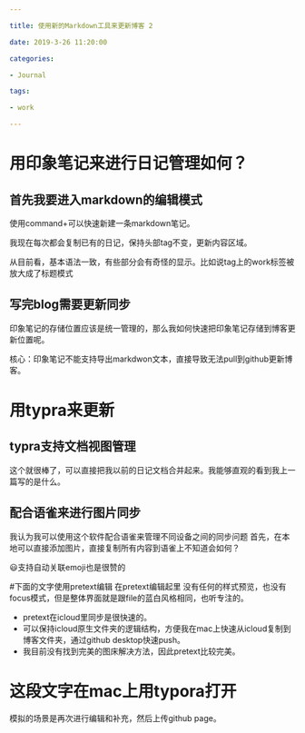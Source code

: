 ```yaml
---

title: 使用新的Markdown工具来更新博客 2

date: 2019-3-26 11:20:00 

categories: 

- Journal

tags: 

- work

---
```



# 用印象笔记来进行日记管理如何？

## 首先我要进入markdown的编辑模式

使用command+可以快速新建一条markdown笔记。 

我现在每次都会复制已有的日记，保持头部tag不变，更新内容区域。 

从目前看，基本语法一致，有些部分会有奇怪的显示。比如说tag上的work标签被放大成了标题模式 

## 写完blog需要更新同步

印象笔记的存储位置应该是统一管理的，那么我如何快速把印象笔记存储到博客更新位置呢。 



核心：印象笔记不能支持导出markdwon文本，直接导致无法pull到github更新博客。



# 用typra来更新
## typra支持文档视图管理

这个就很棒了，可以直接把我以前的日记文档合并起来。我能够直观的看到我上一篇写的是什么。
## 配合语雀来进行图片同步
我认为我可以使用这个软件配合语雀来管理不同设备之间的同步问题
首先，在本地可以直接添加图片，直接复制所有内容到语雀上不知道会如何？


:smiley:支持自动关联emoji也是很赞的

#下面的文字使用pretext编辑
在pretext编辑起里 没有任何的样式预览，也没有focus模式，但是整体界面就是跟file的蓝白风格相同，也听专注的。
- pretext在icloud里同步是很快速的。
- 可以保持icloud原生文件夹的逻辑结构，方便我在mac上快速从icloud复制到博客文件夹，通过github desktop快速push。
- 我目前没有找到完美的图床解决方法，因此pretext比较完美。

# 这段文字在mac上用typora打开

模拟的场景是再次进行编辑和补充，然后上传github page。